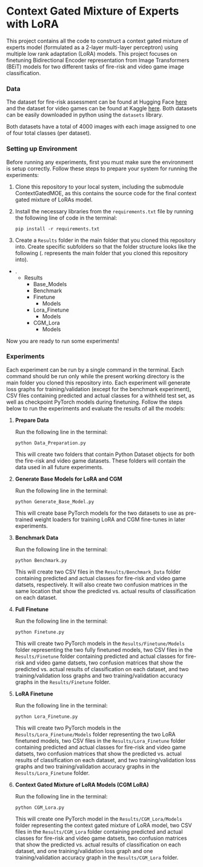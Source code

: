 # Context Gated Mixture of Experts with LoRA

This project contains all the code to construct a context gated mixture of experts model (formulated as a 2-layer multi-layer perceptron) using multiple low rank adaptation (LoRA) models. This project focuses on finetuning Bidirectional Encoder representation from Image Transformers (BEiT) models for two different tasks of fire-risk and video game image classification.

### Data

The dataset for fire-risk assessment can be found at Hugging Face [here](https://huggingface.co/datasets/blanchon/FireRisk) and the dataset for video games can be found at Kaggle [here](https://www.kaggle.com/datasets/aditmagotra/gameplay-images). Both datasets can be easily downloaded in python using the ```datasets``` library.

Both datasets have a total of 4000 images with each image assigned to one of four total classes (per dataset).

### Setting up Environment

Before running any experiments, first you must make sure the environment is setup correctly. Follow these steps to prepare your system for running the experiments:

1. Clone this repository to your local system, including the submodule ContextGatedMOE, as this contains the source code for the final context gated mixture of LoRAs model.

2. Install the necessary libraries from the ```requirements.txt``` file by running the following line of code in the  terminal:

   ```pip install -r requirements.txt```

3. Create a ```Results``` folder in the main folder that you cloned this repository into. Create specific subfolders so that the folder structure looks like the following (. represents the main folder that you cloned this repository into).

- .
   - Results
      - Base_Models
      - Benchmark
      -  Finetune
         - Models
      - Lora_Finetune
         - Models
      - CGM_Lora
         - Models

Now you are ready to run some experiments!

### Experiments

Each experiment can be run by a single command in the terminal. Each command should be run only while the present working directory is the main folder you cloned this repository into. Each experiment will generate loss graphs for training/validation (except for the benchmark experiment), CSV files containing predicted and actual classes for a withheld test set, as well as checkpoint PyTorch models during finetuning. Follow the steps below to run the experiments and evaluate the results of all the models:

1. **Prepare Data**

   Run the following line in the terminal:

   ```python Data_Preparation.py```

   This will create two folders that contain Python Dataset objects for both the fire-risk and video game datasets. These folders will contain the data used in all future experiments.
   
3. **Generate Base Models for LoRA and CGM**

   Run the following line in the terminal:

   ```python Generate_Base_Model.py```

   This will create base PyTorch models for the two datasets to use as pre-trained weight loaders for training LoRA and CGM fine-tunes in later experiments.
   
4. **Benchmark Data**

   Run the following line in the terminal:

   ```python Benchmark.py```

   This will create two CSV files in the ```Results/Benchmark_Data``` folder containing predicted and actual classes for fire-risk and video game datsets, respectively. It will also create two confusion matrices in the same location that show the predicted vs. actual results of classification on each dataset.

5. **Full Finetune**

   Run the following line in the terminal:

   ```python Finetune.py```

   This will create two PyTorch models in the ```Results/Finetune/Models``` folder representing the two fully finetuned models, two CSV files in the ```Results/Finetune``` folder containing predicted and actual classes for fire-risk and video game datsets, two confusion matrices that show the predicted vs. actual results of classification on each dataset, and two training/validation loss graphs and two training/validation accuracy graphs in the ```Results/Finetune``` folder.

6. **LoRA Finetune**

   Run the following line in the terminal:

   ```python Lora_Finetune.py```

   This will create two PyTorch models in the ```Results/Lora_Finetune/Models``` folder representing the two LoRA finetuned models, two CSV files in the ```Results/Lora_Finetune``` folder containing predicted and actual classes for fire-risk and video game datsets, two confusion matrices that show the predicted vs. actual results of classification on each dataset, and two training/validation loss graphs and two training/validation accuracy graphs in the ```Results/Lora_Finetune``` folder.

7. **Context Gated Mixture of LoRA Models (CGM LoRA)**

   Run the following line in the terminal:

   ```python CGM_Lora.py```

   This will create one PyTorch model in the ```Results/CGM_Lora/Models``` folder representing the context gated mixture of LoRA model, two CSV files in the ```Results/CGM_Lora``` folder containing predicted and actual classes for fire-risk and video game datsets, two confusion matrices that show the predicted vs. actual results of classification on each dataset, and one training/validation loss graph and one training/validation accuracy graph in the ```Results/CGM_Lora``` folder.

